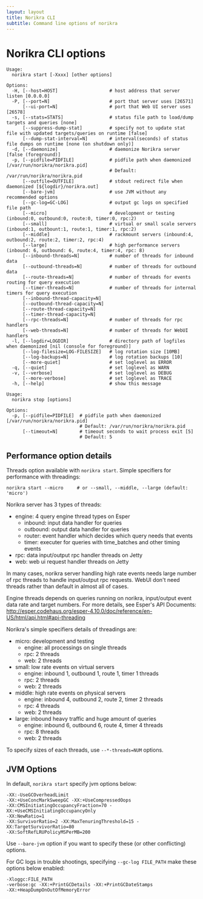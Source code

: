 ```yaml
---
layout: layout
title: Norikra CLI
subtitle: Command line options of norikra
---
```

# Norikra CLI options

```
Usage:
  norikra start [-Xxxx] [other options]
```

```
Options:
  -H, [--host=HOST]                   # host address that server listen [0.0.0.0]
  -P, [--port=N]                      # port that server uses [26571]
      [--ui-port=N]                   # port that Web UI server uses [26578]
  -s, [--stats=STATS]                 # status file path to load/dump targets and queries [none]
      [--suppress-dump-stat]          # specify not to update stat file with updated targets/queries on runtime [false]
      [--dump-stat-interval=N]        # interval(seconds) of status file dumps on runtime [none (on shutdown only)]
  -d, [--daemonize]                   # daemonize Norikra server [false (foreground)]
  -p, [--pidfile=PIDFILE]             # pidfile path when daemonized [/var/run/norikra/norikra.pid]
                                      # Default: /var/run/norikra/norikra.pid
      [--outfile=OUTFILE]             # stdout redirect file when daemonized [${logdir}/norikra.out]
      [--bare-jvm]                    # use JVM without any recommended options
      [--gc-log=GC-LOG]               # output gc logs on specified file path
      [--micro]                       # development or testing (inbound:0, outbound:0, route:0, timer:0, rpc:2)
      [--small]                       # virtual or small scale servers (inbound:1, outbount:1, route:1, timer:1, rpc:2)
      [--middle]                      # rackmount servers (inbound:4, outbound:2, route:2, timer:2, rpc:4)
      [--large]                       # high performance servers (inbound: 6, outbound: 6, route:4, timer:4, rpc: 8)
      [--inbound-threads=N]           # number of threads for inbound data
      [--outbound-threads=N]          # number of threads for outbound data
      [--route-threads=N]             # number of threads for events routing for query execution
      [--timer-threads=N]             # number of threads for internal timers for query execution
      [--inbound-thread-capacity=N]   
      [--outbound-thread-capacity=N]  
      [--route-thread-capacity=N]     
      [--timer-thread-capacity=N]     
      [--rpc-threads=N]               # number of threads for rpc handlers
      [--web-threads=N]               # number of threads for WebUI handlers
  -l, [--logdir=LOGDIR]               # directory path of logfiles when daemonized [nil (console for foreground)]
      [--log-filesize=LOG-FILESIZE]   # log rotation size [10MB]
      [--log-backups=N]               # log rotation backups [10]
      [--more-quiet]                  # set loglevel as ERROR
  -q, [--quiet]                       # set loglevel as WARN
  -v, [--verbose]                     # set loglevel as DEBUG
      [--more-verbose]                # set loglevel as TRACE
  -h, [--help]                        # show this message
```

```
Usage:
  norikra stop [options]
  
Options:
  -p, [--pidfile=PIDFILE]  # pidfile path when daemonized [/var/run/norikra/norikra.pid]
                           # Default: /var/run/norikra/norikra.pid
      [--timeout=N]        # timeout seconds to wait process exit [5]
                           # Default: 5
```

## <a name="performance"></a>Performance option details

Threads option available with `norikra start`. Simple specifiers for performance with threadings:

    norikra start --micro     # or --small, --middle, --large (default: 'micro')

Norikra server has 3 types of threads:

* engine: 4 query engine thread types on Esper
  * inbound: input data handler for queries
  * outbound: output data handler for queries
  * router: event handler which decides which query needs that events
  * timer: executer for queries with time_batches and other timing events
* rpc: data input/output rpc handler threads on Jetty
* web: web ui request handler threads on Jetty

In many cases, norikra server handling high rate events needs large number of rpc threads to handle input/output rpc requests. WebUI don't need threads rather than default in almost all of cases.

Engine threads depends on queries running on norikra, input/output event data rate and target numbers. For more details, see Esper's API Documents: http://esper.codehaus.org/esper-4.10.0/doc/reference/en-US/html/api.html#api-threading

Norikra's simple specifiers details of threadings are:

* micro: development and testing
  * engine: all processings on single threads
  * rpc: 2 threads
  * web: 2 threads
* small: low rate events on virtual servers
  * engine: inbound 1, outbound 1, route 1, timer 1 threads
  * rpc: 2 threads
  * web: 2 threads
* middle: high rate events on physical servers
  * engine: inbound 4, outbound 2, route 2, timer 2 threads
  * rpc: 4 threads
  * web: 2 threads
* large: inbound heavy traffic and huge amount of queries
  * engine: inbound 6, outbound 6, route 4, timer 4 threads
  * rpc: 8 threads
  * web: 2 threads

To specify sizes of each threads, use `--*-threads=NUM` options.

## <a name="jvm_options"></a>JVM Options

In default, `norikra start` specify jvm options below:

    -XX:-UseGCOverheadLimit
    -XX:+UseConcMarkSweepGC -XX:+UseCompressedOops
    -XX:CMSInitiatingOccupancyFraction=70 -XX:+UseCMSInitiatingOccupancyOnly
    -XX:NewRatio=1
    -XX:SurvivorRatio=2 -XX:MaxTenuringThreshold=15 -XX:TargetSurvivorRatio=80
    -XX:SoftRefLRUPolicyMSPerMB=200

Use `--bare-jvm` option if you want to specify these (or other conflicting) options.

For GC logs in trouble shootings, specifying `--gc-log FILE_PATH` make these options below enabled:

    -Xloggc:FILE_PATH
    -verbose:gc -XX:+PrintGCDetails -XX:+PrintGCDateStamps
    -XX:+HeapDumpOnOutOfMemoryError
